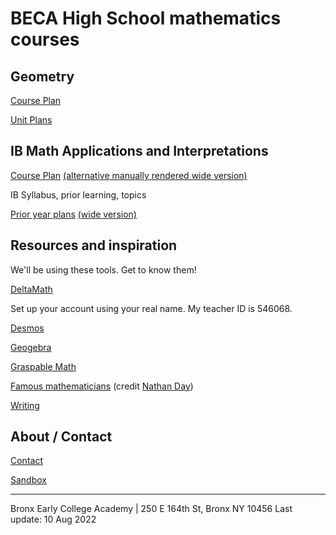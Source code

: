 
# BECA High School mathematics courses

## Geometry

[Course Plan](https://raw.githubusercontent.com/chrishuson/course-files/master/Geom2023/Plan-Geom2022-23.pdf)

[Unit Plans](https://raw.githubusercontent.com/chrishuson/course-files/master/Geom2023/Plan-Geom-Units.pdf)

## IB Math Applications and Interpretations

[Course Plan](Plan_IB2023) [(alternative manually rendered wide version)](Plan_IB2023-wide)

IB Syllabus, prior learning, topics

[Prior year plans](Plan_IB-archive) [(wide version)](Plan_IB-wide-archive)

## Resources and inspiration
We'll be using these tools. Get to know them!

[DeltaMath](https://www.deltamath.com)

Set up your account using your real name. My teacher ID is 546068.

[Desmos](https://www.desmos.com/calculator)

[Geogebra](https://www.geogebra.org/geometry)

[Graspable Math](https://graspablemath.com/canvas)

[Famous mathematicians](MathematiciansoftheWorld_NathanDay.pdf)
(credit [Nathan Day](https://mrdaymaths.com/blog/category/displays/))

[Writing](Written-work)

## About / Contact
[Contact](Contact)

[Sandbox](sandbox)

-------
Bronx Early College Academy | 250 E 164th St, Bronx NY 10456
Last update: 10 Aug 2022